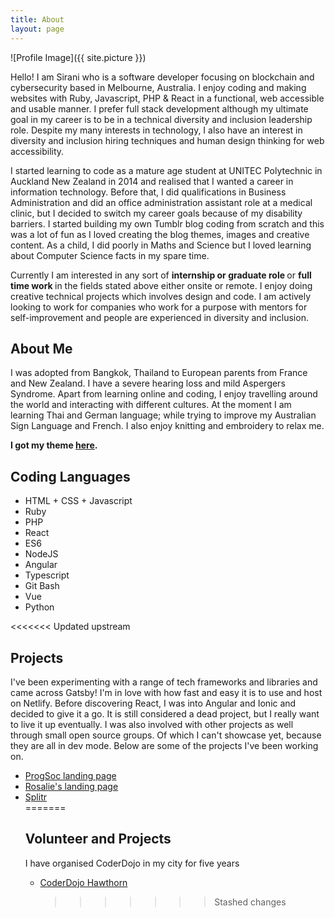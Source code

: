 ```yaml
---
title: About
layout: page
---
```

![Profile Image]({{ site.picture }})

<p> Hello! I am Sirani who is a software developer focusing on blockchain and cybersecurity based in Melbourne, Australia. I enjoy coding and making websites with Ruby, Javascript, PHP & React in a functional, web accessible and usable manner. I prefer full stack development although my ultimate goal in my career is to be in a technical diversity and inclusion leadership role. Despite my many interests in technology, I also have an interest in diversity and inclusion hiring techniques and human design thinking for web accessibility. </p>

<p> I started learning to code as a mature age student at UNITEC Polytechnic in Auckland New Zealand in 2014 and realised that I wanted a career in information technology. Before that, I did qualifications in Business Administration and did an office administration assistant role at a medical clinic, but  I decided to switch my career goals because of my disability barriers. I started building my own Tumblr blog coding from scratch and this was a lot of fun as I loved creating the blog themes, images and creative content. As a child, I did poorly in Maths and Science but I loved learning about Computer Science facts in my spare time. </p>

<p> Currently I am interested in any sort of <strong> internship or graduate role </strong> or <strong> full time work </strong> in the fields stated above either onsite or remote. I enjoy doing creative technical projects which involves design and code. I am actively looking to work for companies who work for a purpose with mentors for self-improvement and people are experienced in diversity and inclusion. </p>

<h2> About Me </h2>
<p> I was adopted from Bangkok, Thailand to European parents from France and New Zealand. I have a severe hearing loss and mild Aspergers Syndrome. Apart from learning online and coding, I enjoy travelling around the world and interacting with different cultures. At the moment I am learning Thai and German language; while trying to improve my Australian Sign Language and French. I also enjoy knitting and embroidery to relax me.</p>

<p> <strong> I got my theme <a href="https://github.com/sergiokopplin/indigo">here</a>. </strong></p>

<h2>Coding Languages</h2>

<ul class="skill-list">
	<li>HTML + CSS + Javascript </li>
	<li>Ruby</li>
	<li>PHP</li>
	<li>React</li>
	<li>ES6</li>
	<li>NodeJS</li>
	<li>Angular</li>
	<li>Typescript</li>
	<li>Git Bash</li>
	<li>Vue</li>
	<li>Python</li>
</ul>

<<<<<<< Updated upstream
<h2>Projects</h2>

<p> I've been experimenting with a range of tech frameworks and libraries and came across Gatsby! I'm in love with how fast and easy it is to use and host on Netlify. Before discovering React, I was into Angular and Ionic and decided to give it a go. It is still considered a dead project, but I really want to live it up eventually. I was also involved with other projects as well through small open source groups. Of which I can't showcase yet, because they are all in dev mode. Below are some of the projects I've been working on. </p>


<ul>
	<li><a href="https://nifty-hawking-a6801e.netlify.com/">ProgSoc landing page</a></li>
	<li><a href="https://romantic-ramanujan-1c0448.netlify.com/">Rosalie's landing page</a></li>
	<li><a href="https://github.com/developerpeachy/Splitr">Splitr</a></li>
=======
<h2>Volunteer and Projects</h2>

<p> I have organised CoderDojo in my city for five years </p>


<ul>
	<li><a href="http://coderdojohawthorn.tech/CoderDojo/"> CoderDojo Hawthorn </a></li>

>>>>>>> Stashed changes
</ul>
